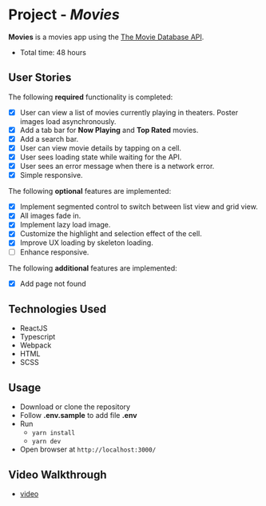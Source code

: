 # Project - _Movies_

**Movies** is a movies app using the [The Movie Database API](https://developers.themoviedb.org/3).

- Total time: 48 hours

## User Stories

The following **required** functionality is completed:

- [x] User can view a list of movies currently playing in theaters. Poster images load asynchronously.
- [x] Add a tab bar for **Now Playing** and **Top Rated** movies.
- [x] Add a search bar.
- [x] User can view movie details by tapping on a cell.
- [x] User sees loading state while waiting for the API.
- [x] User sees an error message when there is a network error.
- [x] Simple responsive.

The following **optional** features are implemented:

- [x] Implement segmented control to switch between list view and grid view.
- [x] All images fade in.
- [x] Implement lazy load image.
- [x] Customize the highlight and selection effect of the cell.
- [x] Improve UX loading by skeleton loading.
- [ ] Enhance responsive.

The following **additional** features are implemented:

- [x] Add page not found

## Technologies Used

- ReactJS
- Typescript
- Webpack
- HTML
- SCSS

## Usage

- Download or clone the repository
- Follow **.env.sample** to add file **.env**
- Run
  + `yarn install`
  + `yarn dev`
- Open browser at `http://localhost:3000/`

## Video Walkthrough
- [video](https://drive.google.com/file/d/13TarfeMy8_dYoem6NOkCzxHjXKhV40Qy/view?usp=share_link) 
